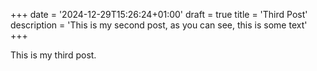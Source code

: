 +++
date = '2024-12-29T15:26:24+01:00'
draft = true
title = 'Third Post'
description = 'This is my second post, as you can see, this is some text'
+++

This is my third post.

